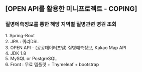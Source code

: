 <h2>[OPEN API를 활용한 미니프로젝트 - COPING]</h2>
<h3>질병에측정보를 통한 해당 지역별 질병관련 병원 조회</h3>
  1. Spring-Boot<br>
  2. JPA : 쿼리DSL<br>
  3. OPEN API - (공공데이터포털) 질병예측정보, Kakao Map API<br>
  4. JDK 1.8<br>
  5. MySQL or PostgreSQL<br>
  6. Front : 무료 템플릿 + Thymeleaf + bootstrap
